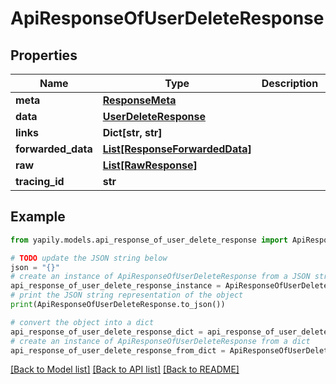 # ApiResponseOfUserDeleteResponse


## Properties

Name | Type | Description | Notes
------------ | ------------- | ------------- | -------------
**meta** | [**ResponseMeta**](ResponseMeta.md) |  | [optional] 
**data** | [**UserDeleteResponse**](UserDeleteResponse.md) |  | [optional] 
**links** | **Dict[str, str]** |  | [optional] 
**forwarded_data** | [**List[ResponseForwardedData]**](ResponseForwardedData.md) |  | [optional] 
**raw** | [**List[RawResponse]**](RawResponse.md) |  | [optional] 
**tracing_id** | **str** |  | [optional] 

## Example

```python
from yapily.models.api_response_of_user_delete_response import ApiResponseOfUserDeleteResponse

# TODO update the JSON string below
json = "{}"
# create an instance of ApiResponseOfUserDeleteResponse from a JSON string
api_response_of_user_delete_response_instance = ApiResponseOfUserDeleteResponse.from_json(json)
# print the JSON string representation of the object
print(ApiResponseOfUserDeleteResponse.to_json())

# convert the object into a dict
api_response_of_user_delete_response_dict = api_response_of_user_delete_response_instance.to_dict()
# create an instance of ApiResponseOfUserDeleteResponse from a dict
api_response_of_user_delete_response_from_dict = ApiResponseOfUserDeleteResponse.from_dict(api_response_of_user_delete_response_dict)
```
[[Back to Model list]](../README.md#documentation-for-models) [[Back to API list]](../README.md#documentation-for-api-endpoints) [[Back to README]](../README.md)



